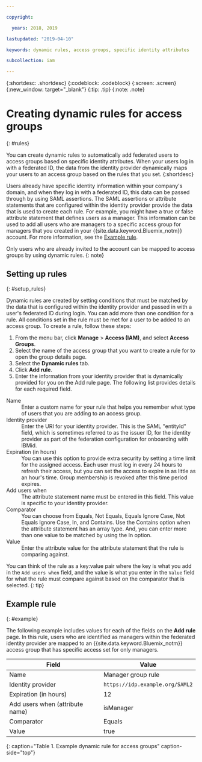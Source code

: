 ```yaml
---

copyright:

  years: 2018, 2019

lastupdated: "2019-04-10"

keywords: dynamic rules, access groups, specific identity attributes

subcollection: iam

---
```


{:shortdesc: .shortdesc}
{:codeblock: .codeblock}
{:screen: .screen}
{:new_window: target="_blank"}
{:tip: .tip}
{:note: .note}

# Creating dynamic rules for access groups
{: #rules}

You can create dynamic rules to automatically add federated users to access groups based on specific identity attributes. When your users log in with a federated ID, the data from the identity provider dynamically maps your users to an access group based on the rules that you set.
{:shortdesc}

Users already have specific identity information within your company's domain, and when they log in with a federated ID, this data can be passed through by using SAML assertions. The SAML assertions or attribute statements that are configured within the identity provider provide the data that is used to create each rule. For example, you might have a true or false attribute statement that defines users as a manager. This information can be used to add all users who are managers to a specific access group for managers that you created in your {{site.data.keyword.Bluemix_notm}} account. For more information, see the [Example rule](/docs/iam?topic=iam-rules#example).

Only users who are already invited to the account can be mapped to access groups by using dynamic rules.
{: note}

## Setting up rules
{: #setup_rules}

Dynamic rules are created by setting conditions that must be matched by the data that is configured within the identity provider and passed in with a user's federated ID during login. You can add more than one condition for a rule. All conditions set in the rule must be met for a user to be added to an access group. To create a rule, follow these steps:

1. From the menu bar, click **Manage** &gt; **Access (IAM)**, and select **Access Groups**.
2. Select the name of the access group that you want to create a rule for to open the group details page.
3. Select the **Dynamic rules** tab.
4. Click **Add rule**.
5. Enter the information from your identity provider that is dynamically provided for you on the Add rule page. The following list provides details for each required field.

<dl>
<dt>Name</dt>
<dd>Enter a custom name for your rule that helps you remember what type of users that you are adding to an access group.</dd>
<dt>Identity provider</dt>
<dd>Enter the URI for your identity provider. This is the SAML "entityId" field, which is sometimes referred to as the issuer ID, for the identity provider as part of the federation configuration for onboarding with IBMid.</dd>
<dt>Expiration (in hours)</dt>
<dd>You can use this option to provide extra security by setting a time limit for the assigned access. Each user must log in every 24 hours to refresh their access, but you can set the access to expire in as little as an hour's time. Group membership is revoked after this time period expires.</dd>
<dt>Add users when</dt>
<dd>The attribute statement name must be entered in this field. This value is specific to your identity provider.</dd>
<dt>Comparator</dt>
<dd>You can choose from Equals, Not Equals, Equals Ignore Case, Not Equals Ignore Case, In, and Contains. Use the Contains option when the attribute statement has an array type. And, you can enter more than one value to be matched by using the In option.</dd>
<dt>Value</dt>
<dd>Enter the attribute value for the attribute statement that the rule is comparing against.</dd>
</dl>

You can think of the rule as a key:value pair where the key is what you add in the `Add users when` field, and the value is what you enter in the `Value` field for what the rule must compare against based on the comparator that is selected.
{: tip}

## Example rule
{: #example}

The following example includes values for each of the fields on the **Add rule** page. In this rule, users who are identified as managers within the federated identity provider are mapped to an {{site.data.keyword.Bluemix_notm}} access group that has specific access set for only managers.

| Field | Value |
|----------|---------|
| Name | Manager group rule |
| Identity provider | `https://idp.example.org/SAML2` |
| Expiration (in hours) | 12 |
| Add users when (attribute name) | isManager |
| Comparator | Equals  |
| Value |  true |
{: caption="Table 1. Example dynamic rule for access groups" caption-side="top"}
